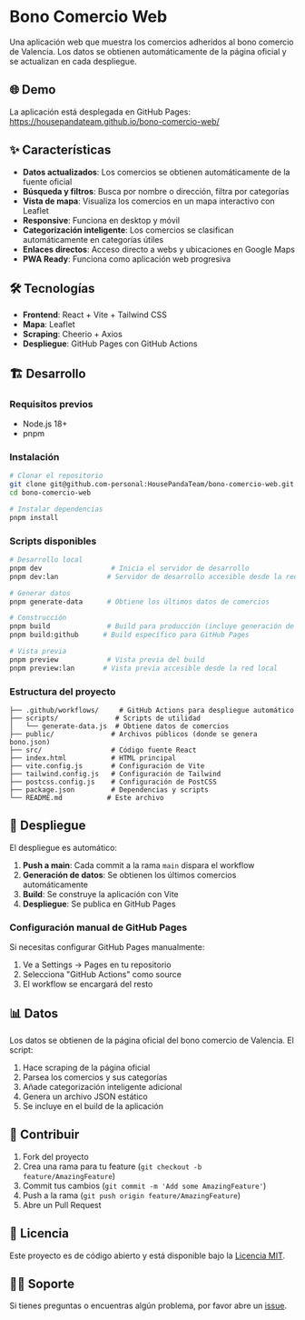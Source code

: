 # Bono Comercio Web

Una aplicación web que muestra los comercios adheridos al bono comercio de Valencia. Los datos se obtienen automáticamente de la página oficial y se actualizan en cada despliegue.

## 🌐 Demo

La aplicación está desplegada en GitHub Pages: https://housepandateam.github.io/bono-comercio-web/

## ✨ Características

- **Datos actualizados**: Los comercios se obtienen automáticamente de la fuente oficial
- **Búsqueda y filtros**: Busca por nombre o dirección, filtra por categorías
- **Vista de mapa**: Visualiza los comercios en un mapa interactivo con Leaflet
- **Responsive**: Funciona en desktop y móvil
- **Categorización inteligente**: Los comercios se clasifican automáticamente en categorías útiles
- **Enlaces directos**: Acceso directo a webs y ubicaciones en Google Maps
- **PWA Ready**: Funciona como aplicación web progresiva

## 🛠 Tecnologías

- **Frontend**: React + Vite + Tailwind CSS
- **Mapa**: Leaflet
- **Scraping**: Cheerio + Axios
- **Despliegue**: GitHub Pages con GitHub Actions

## 🏗 Desarrollo

### Requisitos previos

- Node.js 18+
- pnpm

### Instalación

```bash
# Clonar el repositorio
git clone git@github.com-personal:HousePandaTeam/bono-comercio-web.git
cd bono-comercio-web

# Instalar dependencias
pnpm install
```

### Scripts disponibles

```bash
# Desarrollo local
pnpm dev                 # Inicia el servidor de desarrollo
pnpm dev:lan            # Servidor de desarrollo accesible desde la red local

# Generar datos
pnpm generate-data      # Obtiene los últimos datos de comercios

# Construcción
pnpm build              # Build para producción (incluye generación de datos)
pnpm build:github      # Build específico para GitHub Pages

# Vista previa
pnpm preview            # Vista previa del build
pnpm preview:lan       # Vista previa accesible desde la red local
```

### Estructura del proyecto

```
├── .github/workflows/     # GitHub Actions para despliegue automático
├── scripts/              # Scripts de utilidad
│   └── generate-data.js  # Obtiene datos de comercios
├── public/              # Archivos públicos (donde se genera bono.json)
├── src/                 # Código fuente React
├── index.html           # HTML principal  
├── vite.config.js       # Configuración de Vite
├── tailwind.config.js   # Configuración de Tailwind
├── postcss.config.js    # Configuración de PostCSS
├── package.json         # Dependencias y scripts
└── README.md           # Este archivo
```

## 🚀 Despliegue

El despliegue es automático:

1. **Push a main**: Cada commit a la rama `main` dispara el workflow
2. **Generación de datos**: Se obtienen los últimos comercios automáticamente
3. **Build**: Se construye la aplicación con Vite
4. **Despliegue**: Se publica en GitHub Pages

### Configuración manual de GitHub Pages

Si necesitas configurar GitHub Pages manualmente:

1. Ve a Settings → Pages en tu repositorio
2. Selecciona "GitHub Actions" como source
3. El workflow se encargará del resto

## 📊 Datos

Los datos se obtienen de la página oficial del bono comercio de Valencia. El script:

1. Hace scraping de la página oficial
2. Parsea los comercios y sus categorías
3. Añade categorización inteligente adicional
4. Genera un archivo JSON estático
5. Se incluye en el build de la aplicación

## 🤝 Contribuir

1. Fork del proyecto
2. Crea una rama para tu feature (`git checkout -b feature/AmazingFeature`)
3. Commit tus cambios (`git commit -m 'Add some AmazingFeature'`)
4. Push a la rama (`git push origin feature/AmazingFeature`)
5. Abre un Pull Request

## 📝 Licencia

Este proyecto es de código abierto y está disponible bajo la [Licencia MIT](LICENSE).

## 🙋‍♂️ Soporte

Si tienes preguntas o encuentras algún problema, por favor abre un [issue](https://github.com/HousePandaTeam/bono-comercio-web/issues).
